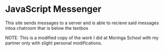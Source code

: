 # JavaScript Messenger
This site sends messages to a server and is able to recieve said messages intoa chatroom thar is below the textbox 

NOTE: This is a modified copy of the work I did at Moringa School with my partner only with slight personal modifications.

